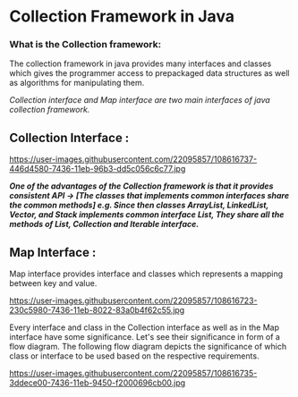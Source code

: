 # Collection Framework in Java

### What is the Collection framework: 
The collection framework in java provides many interfaces and classes which gives the programmer access to prepackaged data structures as well as algorithms for manipulating them.

_Collection interface and Map interface are two main interfaces of java collection framework._

## Collection Interface :

https://user-images.githubusercontent.com/22095857/108616737-446d4580-7436-11eb-96b3-dd5c056c6c77.jpg

**_One of the advantages of the Collection framework is that it provides consistent API → [The classes that implements common interfaces share the common methods] e.g. Since then classes ArrayList, LinkedList, Vector, and Stack implements common interface List, They share all the methods of List, Collection and Iterable interface._**

## Map Interface :
Map interface provides interface and classes which represents a mapping between key and value.

https://user-images.githubusercontent.com/22095857/108616723-230c5980-7436-11eb-8022-83a0b4f62c55.jpg

Every interface and class in the Collection interface as well as in the Map interface have some significance. Let's see their significance in form of a flow diagram. The following flow diagram depicts the significance of which class or interface to be used based on the respective requirements.

https://user-images.githubusercontent.com/22095857/108616735-3ddece00-7436-11eb-9450-f2000696cb00.jpg

